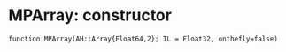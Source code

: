 # MPArray: constructor
```@docs 
function MPArray(AH::Array{Float64,2}; TL = Float32, onthefly=false)
```
